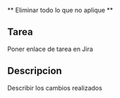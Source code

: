 ** Eliminar todo lo que no aplique **

## Tarea

Poner enlace de tarea en Jira

## Descripcion

Describir los cambios realizados

